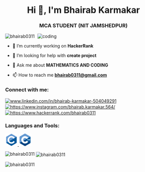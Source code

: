 <h1 align="center">Hi 👋, I'm Bhairab Karmakar</h1>
<h3 align="center">MCA STUDENT (NIT JAMSHEDPUR)</h3>
<img align="right" alt="coding" width="400"src="https://media.tenor.com/GVk4jB2u_i8AAAAd/coding.gif">

<p align="left"> <img src="https://komarev.com/ghpvc/?username=bhairab0311&label=Profile%20views&color=0e75b6&style=flat" alt="bhairab0311" /> </p>

- 🔭 I’m currently working on **HackerRank**

- 🤝 I’m looking for help with **create project**

- 💬 Ask me about **MATHEMATICS AND CODING**

- 📫 How to reach me **bhairab0311@gmail.com**

<h3 align="left">Connect with me:</h3>
<p align="left">
<a href="https://linkedin.com/in/www.linkedin.com/in/bhairab-karmakar-504049291" target="blank"><img align="center" src="https://raw.githubusercontent.com/rahuldkjain/github-profile-readme-generator/master/src/images/icons/Social/linked-in-alt.svg" alt="www.linkedin.com/in/bhairab-karmakar-504049291" height="30" width="40" /></a>
<a href="https://instagram.com/https://www.instagram.com/bhairab.karmakar.564/" target="blank"><img align="center" src="https://raw.githubusercontent.com/rahuldkjain/github-profile-readme-generator/master/src/images/icons/Social/instagram.svg" alt="https://www.instagram.com/bhairab.karmakar.564/" height="30" width="40" /></a>
<a href="https://www.hackerrank.com/https://www.hackerrank.com/bhairab0311" target="blank"><img align="center" src="https://raw.githubusercontent.com/rahuldkjain/github-profile-readme-generator/master/src/images/icons/Social/hackerrank.svg" alt="https://www.hackerrank.com/bhairab0311" height="30" width="40" /></a>
</p>

<h3 align="left">Languages and Tools:</h3>
<p align="left"> <a href="https://www.cprogramming.com/" target="_blank" rel="noreferrer"> <img src="https://raw.githubusercontent.com/devicons/devicon/master/icons/c/c-original.svg" alt="c" width="40" height="40"/> </a> <a href="https://www.w3schools.com/cpp/" target="_blank" rel="noreferrer"> <img src="https://raw.githubusercontent.com/devicons/devicon/master/icons/cplusplus/cplusplus-original.svg" alt="cplusplus" width="40" height="40"/> </a> </p>

<p><img align="left" src="https://github-readme-stats.vercel.app/api/top-langs?username=bhairab0311&show_icons=true&locale=en&layout=compact" alt="bhairab0311" /></p>

<p>&nbsp;<img align="center" src="https://github-readme-stats.vercel.app/api?username=bhairab0311&show_icons=true&locale=en" alt="bhairab0311" /></p>

<p><img align="center" src="https://github-readme-streak-stats.herokuapp.com/?user=bhairab0311&" alt="bhairab0311" /></p>
